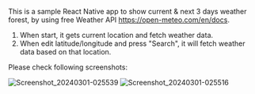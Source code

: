 This is a sample React Native app to show current & next 3 days weather forest, by using free Weather API https://open-meteo.com/en/docs.

1. When start, it gets current location and fetch weather data.
2. When edit latitude/longitude and press "Search", it will fetch weather data based on that location.

Please check following screenshots:


![Screenshot_20240301-025539](https://github.com/bd901029/react-native-weather-app-test/assets/46511221/1458c00e-33de-4175-af88-98d8ef2845b9)
![Screenshot_20240301-025516](https://github.com/bd901029/react-native-weather-app-test/assets/46511221/95103844-8da0-4c61-9ea6-d32a79ec01eb)
